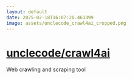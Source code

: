 ```yaml
---
layout: default
date: 2025-02-18T16:07:20.461399
image: assets/unclecode_crawl4ai_cropped.png
---
```


# [unclecode/crawl4ai](https://github.com/unclecode/crawl4ai)

Web crawling and scraping tool
